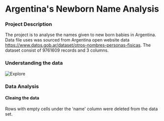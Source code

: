 # Argentina's Newborn Name Analysis

### Project Description
The project is to analyse the names given to new born babies in Argentina. Data file uses was sourced from Argentina open website data https://www.datos.gob.ar/dataset/otros-nombres-personas-fisicas. The dataset consist of 9761609 records and 3 columns.
### Understanding the data
![Explore]()
### Data Analysis
#### Cleaing the data
Rows with empty cells under the 'name' column were deleted from the data set. 
